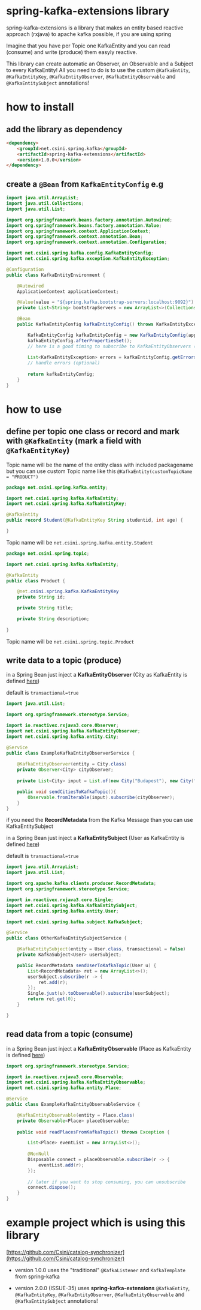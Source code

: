 # spring-kafka-extensions library
spring-kafka-extensions is a library that makes an entity based reactive approach (rxjava) to apache kafka possible, if you are using spring

Imagine that you have per Topic one KafkaEntity and you can read (consume) and write (produce) them easyly reactive. 

This library can create automatic an Observer, an Observable and a Subject to every KafkaEntity! All you need to do is to use the custom `@KafkaEntity`, `@KafkaEntityKey`, `@KafkaEntityObserver`, `@KafkaEntityObservable` and `@KafkaEntitySubject` annotations!
# how to install
## add the library as dependency

```html
<dependency>
	<groupId>net.csini.spring.kafka</groupId>
	<artifactId>spring-kafka-extensions</artifactId>
	<version>1.0.0</version>
</dependency>
```
## create a `@Bean` from `KafkaEntityConfig` e.g

```java
import java.util.ArrayList;
import java.util.Collections;
import java.util.List;

import org.springframework.beans.factory.annotation.Autowired;
import org.springframework.beans.factory.annotation.Value;
import org.springframework.context.ApplicationContext;
import org.springframework.context.annotation.Bean;
import org.springframework.context.annotation.Configuration;

import net.csini.spring.kafka.config.KafkaEntityConfig;
import net.csini.spring.kafka.exception.KafkaEntityException;

@Configuration
public class KafkaEntityEnvironment {

	@Autowired
	ApplicationContext applicationContext;

	@Value(value = "${spring.kafka.bootstrap-servers:localhost:9092}")
	private List<String> bootstrapServers = new ArrayList<>(Collections.singletonList("localhost:9092"));

	@Bean
	public KafkaEntityConfig kafkaEntityConfig() throws KafkaEntityException {

		KafkaEntityConfig kafkaEntityConfig = new KafkaEntityConfig(applicationContext, bootstrapServers);
		kafkaEntityConfig.afterPropertiesSet();
		// here is a good timing to subscribe to KafkaEntityObservers (optional)
		
		List<KafkaEntityException> errors = kafkaEntityConfig.getErrors();
		// handle errors (optional)
		
		return kafkaEntityConfig;
	}
}
```
# how to use
## define per topic one class or record and mark with `@KafkaEntity` (mark a field with `@KafkaEntityKey`) 
Topic name will be the name of the entity class with included packagename
but you can use custom Topic name like this `@KafkaEntity(customTopicName = "PRODUCT")`

```java
package net.csini.spring.kafka.entity;

import net.csini.spring.kafka.KafkaEntity;
import net.csini.spring.kafka.KafkaEntityKey;

@KafkaEntity
public record Student(@KafkaEntityKey String studentid, int age) {

}
```
Topic name will be `net.csini.spring.kafka.entity.Student`
```java
package net.csini.spring.topic;

import net.csini.spring.kafka.KafkaEntity;

@KafkaEntity
public class Product {

	@net.csini.spring.kafka.KafkaEntityKey
	private String id;

	private String title;

	private String description;
	
}
```
Topic name will be `net.csini.spring.topic.Product`

## write data to a topic (produce)
in a Spring Bean just inject a **KafkaEntityObserver** (City as KafkaEntity is defined [here](src/test/java/net/csini/spring/kafka/entity/City.java))

default is `transactional=true`

```java
import java.util.List;

import org.springframework.stereotype.Service;

import io.reactivex.rxjava3.core.Observer;
import net.csini.spring.kafka.KafkaEntityObserver;
import net.csini.spring.kafka.entity.City;

@Service
public class ExampleKafkaEntityObserverService {
	
	@KafkaEntityObserver(entity = City.class)
	private Observer<City> cityObserver;
	
	private List<City> input = List.of(new City("Budapest"), new City("Wien"));

	public void sendCitiesToKafkaTopic(){
		Observable.fromIterable(input).subscribe(cityObserver);
	}
}
```

if you need the **RecordMetadata** from the Kafka Message than you can use KafkaEntitySubject

in a Spring Bean just inject a **KafkaEntitySubject** (User as KafkaEntity is defined [here](src/test/java/net/csini/spring/kafka/entity/User.java))

default is `transactional=true`

```java
import java.util.ArrayList;
import java.util.List;

import org.apache.kafka.clients.producer.RecordMetadata;
import org.springframework.stereotype.Service;

import io.reactivex.rxjava3.core.Single;
import net.csini.spring.kafka.KafkaEntitySubject;
import net.csini.spring.kafka.entity.User;

import net.csini.spring.kafka.subject.KafkaSubject;

@Service
public class OtherKafkaEntitySubjectService {

	@KafkaEntitySubject(entity = User.class, transactional = false)
	private KafkaSubject<User> userSubject;

	public RecordMetadata sendUserToKafkaTopic(User u) {
		List<RecordMetadata> ret = new ArrayList<>();
		userSubject.subscribe(r -> {
			ret.add(r);
		});
		Single.just(u).toObservable().subscribe(userSubject);
		return ret.get(0);
	}

}
```

## read data from a topic (consume)
in a Spring Bean just inject a **KafkaEntityObservable** (Place as KafkaEntity is defined [here](src/test/java/net/csini/spring/kafka/entity/Place.java))

```java
import org.springframework.stereotype.Service;

import io.reactivex.rxjava3.core.Observable;
import net.csini.spring.kafka.KafkaEntityObservable;
import net.csini.spring.kafka.entity.Place;

@Service
public class ExampleKafkaEntityObservableService {

	@KafkaEntityObservable(entity = Place.class)
	private Observable<Place> placeObservable;
	
	public void readPlacesFromKafkaTopic() throws Exception {

		List<Place> eventList = new ArrayList<>();
		
		@NonNull
		Disposable connect = placeObservable.subscribe(r -> {
			eventList.add(r);
		});
		
		// later if you want to stop consuming, you can unsubscribe
		connect.dispose();
	}
}
```

# example project which is using this library

[https://github.com/Csini/catalog-synchronizer](https://github.com/Csini/catalog-synchronizer)

- version 1.0.0 uses the "traditional" `@KafkaListener` and `KafkaTemplate` from spring-kafka

- version 2.0.0 (ISSUE-35) uses **spring-kafka-extensions** `@KafkaEntity`, `@KafkaEntityKey`, `@KafkaEntityObserver`, `@KafkaEntityObservable` and `@KafkaEntitySubject` annotations!
